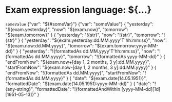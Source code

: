 # Exam expression language: ${...}

<div>
    <e:summary/>
    <e:example name="Access to concordion variables">
        <e:given>
            <code c:set="#someVar">someValue</code>
        </e:given>
        <e:post url="some/url" type="text/plain" print="true">
            <e:case desc="You can have access to concordion variables with ${#someVar}">
                <body>
                    {"var": "${#someVar}"}
                </body>
                <expected>
                    {"var": "someValue"}
                </expected>
            </e:case>
        </e:post>
    </e:example>
    <e:example name="DateTime support">
        <e:post url="some/url" type="text/plain" print="true">
            <e:case desc="There are constants of Date type for yesterday/now/tomorrow">
                <body>
                    {
                     "yesterday": "${exam.yesterday}",
                     "now":       "${exam.now}",
                     "tomorrow":  "${exam.tomorrow}"
                    }
                </body>
                <expected>
                    {
                     "yesterday": "!{str}",
                     "now":       "!{str}",
                     "tomorrow":  "!{str}"
                    }
                </expected>
            </e:case>
            <e:case desc="You can format the output of this constants">
                <body>
                    {
                     "yesterday": "${exam.yesterday:dd.MM.yyyy'T'hh:mm:ss}",
                     "now":       "${exam.now:dd.MM.yyyy}",
                     "tomorrow":  "${exam.tomorrow:yyyy-MM-dd}"
                    }
                </body>
                <expected>
                    {
                     "yesterday": "!{formattedAs dd.MM.yyyy'T'hh:mm:ss}",
                     "now":       "!{formattedAs dd.MM.yyyy}",
                     "tomorrow":  "!{formattedAs yyyy-MM-dd}"
                    }
                </expected>
            </e:case>
            <e:case desc="You can get any time from now with +/- period">
                <body>
                    {
                     "endFromNow": "${exam.now+[day 1, 2 months, 3 y]:dd.MM.yyyy}",
                     "startFromNow": "${exam.now-[day 1, 2 months, 3 y]:dd.MM.yyyy}"
                    }
                </body>
                <expected>
                    {
                     "endFromNow": "!{formattedAs dd.MM.yyyy}",
                     "startFromNow": "!{formattedAs dd.MM.yyyy}"
                    }
                </expected>
            </e:case>
            <e:case desc="You can set arbitrary date">
                <body>
                    {
                     "date": "${exam.date(14.05.1951)}",
                     "formattedDate": "${exam.date(14.05.1951):yyyy-MM-dd}"
                    }
                </body>
                <expected>
                    {
                     "date": "!{any-string}",
                     "formattedDate": "!{formattedAndWithin [yyyy-MM-dd][1d][1951-05-13]}"
                    }
                </expected>
            </e:case>
        </e:post>
    </e:example>
</div>
